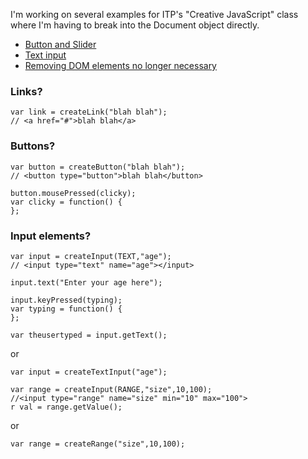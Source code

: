 I'm working on several examples for ITP's "Creative JavaScript" class where I'm having to break into the Document object directly.

* [Button and Slider](https://github.com/lmccart/itp-creative-js/tree/master/week3/button_slider)
* [Text input](https://github.com/lmccart/itp-creative-js/tree/master/week3/wordscrambler)
* [Removing DOM elements no longer necessary](https://github.com/lmccart/itp-creative-js/tree/master/week4/11_external_API_weather2_14day_forecast)

### Links?

```
var link = createLink("blah blah");
// <a href="#">blah blah</a>
```

### Buttons?

```
var button = createButton("blah blah");
// <button type="button">blah blah</button>

button.mousePressed(clicky);
var clicky = function() {
};
```

### Input elements?

```
var input = createInput(TEXT,"age");
// <input type="text" name="age"></input>

input.text("Enter your age here");

input.keyPressed(typing);
var typing = function() {
};

var theusertyped = input.getText();
```

or

```
var input = createTextInput("age");
```

```
var range = createInput(RANGE,"size",10,100);
//<input type="range" name="size" min="10" max="100">
r val = range.getValue();
```

or

```
var range = createRange("size",10,100);
```


